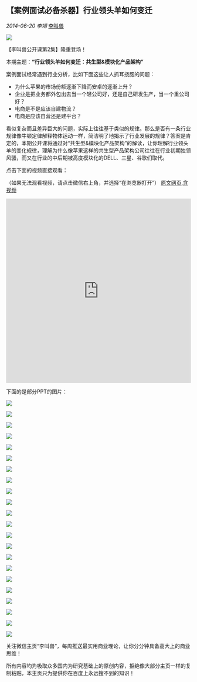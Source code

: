 ## 【案例面试必备杀器】行业领头羊如何变迁

*2014-06-20* *李靖* [李叫兽](http://mp.weixin.qq.com/s/FfnbQDjomFT0vZw4LmX4uQ##)


![](./_image/2017-02-13-15-59-22.jpg)


【李叫兽公开课第2集】隆重登场！

本期主题：**“行业领头羊如何变迁：共生型&模块化产品架构”**



案例面试经常遇到行业分析，比如下面这些让人抓耳挠腮的问题：

- 为什么苹果的市场份额逐渐下降而安卓的逐渐上升？
- 企业是把业务都外包出去当一个轻公司好，还是自己研发生产，当一个重公司好？
- 电商是不是应该自建物流？
- 电商是应该自营还是建平台？

看似复杂而且差异巨大的问题，实际上往往基于类似的规律。那么是否有一条行业规律像牛顿定律解释物体运动一样，简洁明了地揭示了行业发展的规律？答案是肯定的，本期公开课将通过对“共生型&模块化产品架构”的解读，让你理解行业领头羊的变化规律，理解为什么像苹果这样的共生型产品架构公司往往在行业初期独领风骚，而又在行业的中后期被高度模块化的DELL、三星、谷歌们取代。

点击下面的视频直接观看：

（如果无法观看视频，请点击微信右上角，并选择“在浏览器打开”）
[原文网页,含视频](http://mp.weixin.qq.com/s/FfnbQDjomFT0vZw4LmX4uQ)

<iframe allowfullscreen="" frameborder="0" height="502.5" src="http://v.qq.com/iframe/player.html?vid=m0130hyfrj8&amp;width=670&amp;height=502.5&amp;auto=0" style="margin: 0px; padding: 0px; max-width: 100%; box-sizing: border-box !important; word-wrap: break-word !important; z-index: 1; width: 670px !important; height: 502.5px !important;" width="670"></iframe>

下面的是部分PPT的图片：


![](./_image/2017-02-13-15-59-50.jpg)



![](./_image/2017-02-13-15-59-58.jpg)



![](./_image/2017-02-13-16-00-05.jpg)




![](./_image/2017-02-13-16-00-12.jpg)


![](./_image/2017-02-13-16-00-28.jpg)


![](./_image/2017-02-13-16-00-36.jpg)


![](./_image/2017-02-13-16-00-44.jpg)


![](./_image/2017-02-13-16-00-52.jpg)


![](./_image/2017-02-13-16-01-02.jpg)



![](./_image/2017-02-13-16-01-10.jpg)



![](./_image/2017-02-13-16-01-17.jpg)



![](./_image/2017-02-13-16-01-23.jpg)



![](./_image/2017-02-13-16-01-31.jpg)



![](./_image/2017-02-13-16-01-38.jpg)



![](./_image/2017-02-13-16-01-44.jpg)



![](./_image/2017-02-13-16-01-55.jpg)



![](./_image/2017-02-13-16-02-03.jpg)



![](./_image/2017-02-13-16-02-12.jpg)


![](http://mmbiz.qpic.cn/mmbiz/As7mscS0UODs8uxBUHlhOcPlEPbM1fLZricHCkhC8j0emHDbdyW15UX6pt3qtKIlyCcrTyLIYqFxNt1MbbJcIMg/0?tp=webp&wxfrom=5&wx_lazy=1)

![](http://mmbiz.qpic.cn/mmbiz/As7mscS0UODs8uxBUHlhOcPlEPbM1fLZ6u2F42rkWVGx0qCDWmvZ1Cqwjcp1vG13IpmiaFbaBcicMWYWvK3WlSKg/0?tp=webp&wxfrom=5&wx_lazy=1)

![](http://mmbiz.qpic.cn/mmbiz/As7mscS0UODs8uxBUHlhOcPlEPbM1fLZp3GN89TaiaVj7fAxOLto039lMhlbKQs8YB2R0DW8dYntpcmq3aHfKeg/0?tp=webp&wxfrom=5&wx_lazy=1)

![](http://mmbiz.qpic.cn/mmbiz/As7mscS0UODs8uxBUHlhOcPlEPbM1fLZOaghf2Tlmmgx6wE3jtBicgXNY207ibY9VOiaOdicHxvNVdgOJDGVzeNgPw/0?tp=webp&wxfrom=5&wx_lazy=1)

关注微信主页“李叫兽”，每周推送最实用商业理论，让你分分钟具备高大上的商业思维！

所有内容均为吸取众多国内为研究基础上的原创内容，拒绝像大部分主页一样的复制粘贴，本主页只为提供你在百度上永远搜不到的知识！